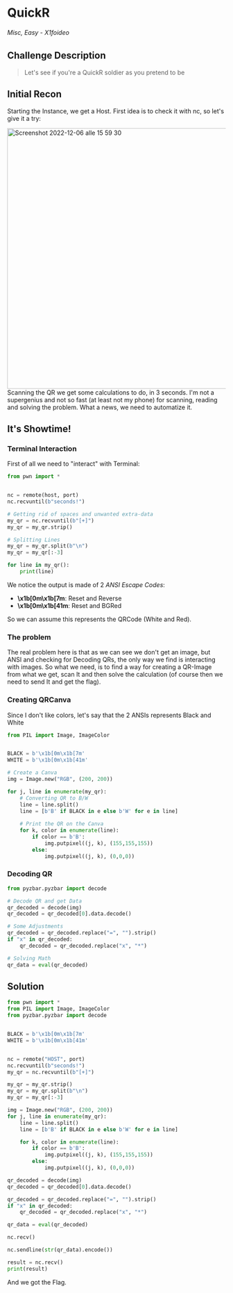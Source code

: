 # QuickR

######  Misc, Easy - X1foideo


## Challenge Description

> Let's see if you're a QuickR soldier as you pretend to be


## Initial Recon 

Starting the Instance, we get a Host.
First idea is to check it with nc, so let's give it a try:

<img width="600" alt="Screenshot 2022-12-06 alle 15 59 30" src="https://user-images.githubusercontent.com/12828790/205954894-b6fbece3-7b31-4204-a91d-5a948aea9936.png">
Scanning the QR we get some calculations to do, in 3 seconds.
I'm not a supergenius and not so fast (at least not my phone) for scanning, reading and solving the problem.
What a news, we need to automatize it.


##  It's Showtime!

### Terminal Interaction

First of all we need to "interact" with Terminal:

```python
from pwn import *


nc = remote(host, port)
nc.recvuntil(b"seconds!")

# Getting rid of spaces and unwanted extra-data
my_qr = nc.recvuntil(b"[+]")
my_qr = my_qr.strip()

# Splitting Lines
my_qr = my_qr.split(b"\n")
my_qr = my_qr[:-3]

for line in my_qr():
	print(line)
```

We notice the output is made of 2 *ANSI Escape Codes*:

 - **\x1b[0m\x1b[7m**: Reset and Reverse
 -  **\x1b[0m\x1b[41m**: Reset and BGRed

So we can assume this represents the QRCode (White and Red).

### The problem

The real problem here is that as we can see we don't get an image, but ANSI and checking for Decoding QRs, the only way we find is interacting with images.
So what we need, is to find a way for creating a QR-Image from what we get, scan It and then solve the calculation (of course then we need to send It and get the flag).

### Creating QRCanva

Since I don't like colors, let's say that the 2 ANSIs represents Black and White

```python
from PIL import Image, ImageColor


BLACK = b'\x1b[0m\x1b[7m'
WHITE = b'\x1b[0m\x1b[41m'

# Create a Canva
img = Image.new("RGB", (200, 200))

for j, line in enumerate(my_qr):
    # Converting QR to B/W 
    line = line.split()
    line = [b'B' if BLACK in e else b'W' for e in line]
	
    # Print the QR on the Canva
    for k, color in enumerate(line):
        if color == b'B':
            img.putpixel((j, k), (155,155,155))
        else:
            img.putpixel((j, k), (0,0,0))
``` 

### Decoding QR

```python
from pyzbar.pyzbar import decode

# Decode QR and get Data
qr_decoded = decode(img)
qr_decoded = qr_decoded[0].data.decode()

# Some Adjustments
qr_decoded = qr_decoded.replace("=", "").strip()
if "x" in qr_decoded:
    qr_decoded = qr_decoded.replace("x", "*")

# Solving Math
qr_data = eval(qr_decoded)
```


## Solution

```python
from pwn import *
from PIL import Image, ImageColor
from pyzbar.pyzbar import decode


BLACK = b'\x1b[0m\x1b[7m'
WHITE = b'\x1b[0m\x1b[41m'


nc = remote("HOST", port)
nc.recvuntil(b"seconds!")
my_qr = nc.recvuntil(b"[+]")

my_qr = my_qr.strip()
my_qr = my_qr.split(b"\n")
my_qr = my_qr[:-3]

img = Image.new("RGB", (200, 200))
for j, line in enumerate(my_qr):
    line = line.split()
    line = [b'B' if BLACK in e else b'W' for e in line]

    for k, color in enumerate(line):
        if color == b'B':
            img.putpixel((j, k), (155,155,155))
        else:
            img.putpixel((j, k), (0,0,0))

qr_decoded = decode(img)
qr_decoded = qr_decoded[0].data.decode()

qr_decoded = qr_decoded.replace("=", "").strip()
if "x" in qr_decoded:
    qr_decoded = qr_decoded.replace("x", "*")

qr_data = eval(qr_decoded)

nc.recv()

nc.sendline(str(qr_data).encode())

result = nc.recv()
print(result)
```

And we got the Flag.
